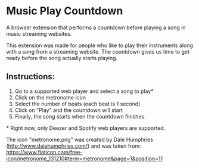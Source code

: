 # Music Play Countdown
A browser extension that performs a countdown before playing a song in music streaming websites.

This extension was made for people who like to play their instruments along with a song from a streaming website.
The countdown gives us time to get ready before the song actually starts playing.

## Instructions:
1. Go to a supported web player and select a song to play*
2. Click on the metronome icon
3. Select the number of beats (each beat is 1 second)
4. Click on "Play" and the countdown will start
5. Finally, the song starts when the countdown finishes.

\* Right now, only Deezer and Spotify web players are supported.

The icon "metronome.png" was created by Dale Humphries (http://www.dalehumphries.com/) 
and was taken from:
https://www.flaticon.com/free-icon/metronome_131210#term=metronome&page=1&position=11
